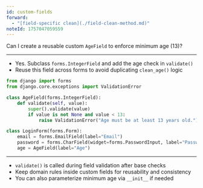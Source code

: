 ```yaml
---
id: custom-fields
forward:
  - "[field-specific clean](./field-clean-method.md)"
noteId: 1757047059559
---
```


Can I create a reusable custom `AgeField` to enforce minimum age (13)?

---

- Yes. Subclass `forms.IntegerField` and add the age check in `validate()`
- Reuse this field across forms to avoid duplicating `clean_age()` logic

```python
from django import forms
from django.core.exceptions import ValidationError

class AgeField(forms.IntegerField):
    def validate(self, value):
        super().validate(value)
        if value is not None and value < 13:
            raise ValidationError("Age must be at least 13 years old.")

class LoginForm(forms.Form):
    email = forms.EmailField(label="Email")
    password = forms.CharField(widget=forms.PasswordInput, label="Password")
    age = AgeField(label="Age")
```

---

- `validate()` is called during field validation after base checks
- Keep domain rules inside custom fields for reusability and consistency
- You can also parameterize minimum age via `__init__` if needed


